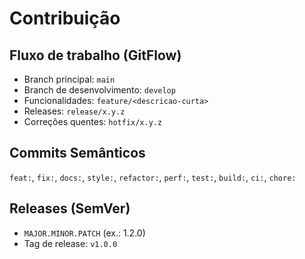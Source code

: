 # Contribuição

## Fluxo de trabalho (GitFlow)
- Branch principal: `main`
- Branch de desenvolvimento: `develop`
- Funcionalidades: `feature/<descricao-curta>`
- Releases: `release/x.y.z`
- Correções quentes: `hotfix/x.y.z`

## Commits Semânticos
`feat:`, `fix:`, `docs:`, `style:`, `refactor:`, `perf:`, `test:`, `build:`, `ci:`, `chore:`

## Releases (SemVer)
- `MAJOR.MINOR.PATCH` (ex.: 1.2.0)
- Tag de release: `v1.0.0`